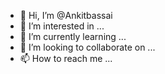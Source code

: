 - 👋 Hi, I’m @Ankitbassai
- 👀 I’m interested in ...
- 🌱 I’m currently learning ...
- 💞️ I’m looking to collaborate on ...
- 📫 How to reach me ...

<!---
Ankitbassai/Ankitbassai is a ✨ special ✨ repository because its `README.md` (this file) appears on your GitHub profile.
You can click the Preview link to take a look at your changes.
--->
